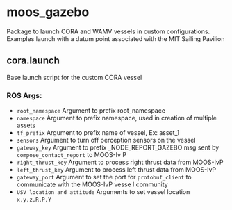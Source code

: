 # moos_gazebo
Package to launch CORA and WAMV vessels in custom configurations. Examples launch with a datum point associated with the MIT Sailing Pavilion


## cora.launch
Base launch script for the custom CORA vessel
### ROS Args:                                                                                          
  * `root_namespace` Argument to prefix root_namespace                                                  
  * `namespace` Argument to prefix namespace, used in creation of multiple assets                       
  * `tf_prefix` Argument to prefix name of vessel, Ex: asset_1                                          
  * `sensors` Argument to turn off perception sensors on the vessel                                     
  * `gateway_key` Argument to prefix _NODE_REPORT_GAZEBO msg sent by `compose_contact_report` to MOOS-Iv
P                                                                                                       
  * `right_thrust_key` Argument to process right thrust data from MOOS-IvP                              
  * `left_thrust_key` Argument to process left thrust data from MOOS-IvP                                
  * `gateway_port` Argument to set the port for `protobuf_client` to communicate with the MOOS-IvP vesse
l community                                                                                             
  * `USV location and attitude` Arguments to set vessel location `x,y,z,R,P,Y`
